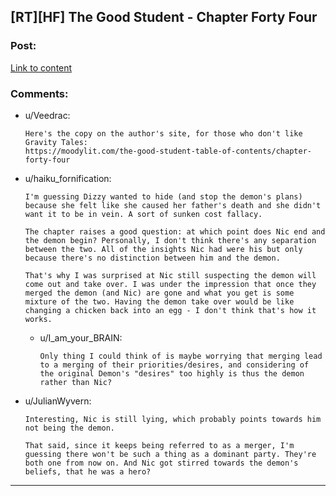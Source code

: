 ## [RT][HF] The Good Student - Chapter Forty Four

### Post:

[Link to content](http://gravitytales.com/novel/the-good-student/tgs-chapter-44)

### Comments:

- u/Veedrac:
  ```
  Here's the copy on the author's site, for those who don't like Gravity Tales:  
  https://moodylit.com/the-good-student-table-of-contents/chapter-forty-four
  ```

- u/haiku_fornification:
  ```
  I'm guessing Dizzy wanted to hide (and stop the demon's plans) because she felt like she caused her father's death and she didn't want it to be in vein. A sort of sunken cost fallacy. 

  The chapter raises a good question: at which point does Nic end and the demon begin? Personally, I don't think there's any separation between the two. All of the insights Nic had were his but only because there's no distinction between him and the demon.

  That's why I was surprised at Nic still suspecting the demon will come out and take over. I was under the impression that once they merged the demon (and Nic) are gone and what you get is some mixture of the two. Having the demon take over would be like changing a chicken back into an egg - I don't think that's how it works.
  ```

  - u/I_am_your_BRAIN:
    ```
    Only thing I could think of is maybe worrying that merging lead to a merging of their priorities/desires, and considering of the original Demon's "desires" too highly is thus the demon rather than Nic?
    ```

- u/JulianWyvern:
  ```
  Interesting, Nic is still lying, which probably points towards him not being the demon.

  That said, since it keeps being referred to as a merger, I'm guessing there won't be such a thing as a dominant party. They're both one from now on. And Nic got stirred towards the demon's beliefs, that he was a hero?
  ```

---

